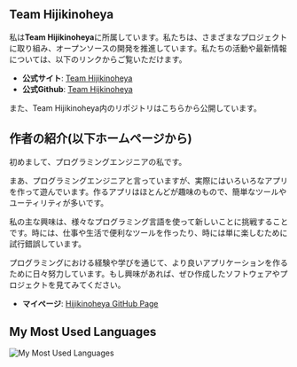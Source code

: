 ## Team Hijikinoheya

私は**Team Hijikinoheya**に所属しています。私たちは、さまざまなプロジェクトに取り組み、オープンソースの開発を推進しています。私たちの活動や最新情報については、以下のリンクからご覧いただけます。
- **公式サイト**: [Team Hijikinoheya](https://home.hijikinoheya.com)
- **公式Github**: [Team Hijkinoheya](https://github.com/Team-Hijikinoheya)

また、Team Hijikinoheya内のリポジトリはこちらから公開しています。

## 作者の紹介(以下ホームページから)
初めまして、プログラミングエンジニアの私です。

まあ、プログラミングエンジニアと言っていますが、実際にはいろいろなアプリを作って遊んでいます。作るアプリはほとんどが趣味のもので、簡単なツールやユーティリティが多いです。

私の主な興味は、様々なプログラミング言語を使って新しいことに挑戦することです。時には、仕事や生活で便利なツールを作ったり、時には単に楽しむために試行錯誤しています。

プログラミングにおける経験や学びを通じて、より良いアプリケーションを作るために日々努力しています。もし興味があれば、ぜひ作成したソフトウェアやプロジェクトを見てみてください。

- **マイページ**: [Hijikinoheya GitHub Page](https://hijikinoheya.github.io/)

## My Most Used Languages
![My Most Used Languages](https://github-readme-stats.vercel.app/api/top-langs/?username=Hijikinoheya&layout=compact&theme=dark)
